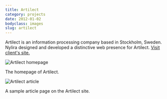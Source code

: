 ```yaml
---
title: Artilect
category: projects
date: 2012-01-02
bodyclass: images
slug: artilect
---
```


Artilect is an information processing company based in Stockholm, Sweden. Nylira designed and developed a distinctive web presence for Artilect. [Visit client's site.](http://artilect.se/)

<div class="figure">
  <img src="../assets/images/projects/artilect-01.png" alt="Artilect homepage" />
  <div class="figcaption">
    <p>The homepage of Artilect.</p>
  </div>
</div>

<div class="figure">
  <img src="../assets/images/projects/artilect-02.png" alt="Artilect article" />
  <div class="figcaption">
    <p>A sample article page on the Artilect site.</p>
  </div>
</div>
